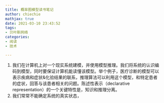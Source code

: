 ```yaml
---
title: 概率图模型读书笔记
author: chiechie
mathjax: true
date: 2021-03-10 23:43:52
tags:
- 贝叶斯网络
categories:
- 阅读
- 技术

---
```


1. 我们在计算机上对一个现实系统建模，并使用模型推理。我们将系统的认识编码到模型，同时要保证计算机能读懂该模型。举个例子，医疗诊断的模型可以表示疾病和症状&化验结果的联系，推理算法可以利用这个模型，和特定患者的症状，回答与该患者相关的问题。陈述性表示（declarative representation）的一个关键特性是，知识和推理分离。
2. 我们常常不能确定系统的真实状态，